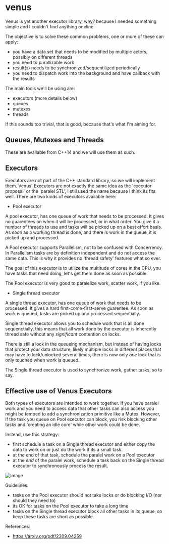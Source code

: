 # venus

Venus is yet another executor library, why? because I needed something simple and I couldn't find anything oneline.

The objective is to solve these common problems, one or more of these can apply:

-   you have a data set that needs to be modified by multiple actors, possibly on different threads
-   you need to parallizable work
-   result(s) needs to be synchronized/sequentilized periodically
-   you need to dispatch work into the background and have callback with the results

The main tools we'll be using are:

-   executors (more details below)
-   queues
-   mutexes
-   threads

If this sounds too trivial, that is good, because that's what I'm aiming for.

## Queues, Mutexes and Threads

These are available from C++14 and we will use them as such.

## Executors

Executors are not part of the C++ standard library, so we will implement them.
Venus' Executors are not exactly the same idea as the 'executor proposal' or the 'paralel STL', I still used the name because I think its fits well. There are two kinds of executors available here:

-   Pool executor

A pool executor, has one queue of work that needs to be processed. It gives no guarentees on when it will be processed, or in what order. You give it a number of threads to use and tasks will be picked up on a best effort basis. As soon as a working thread is done, and there is work in the queue, it is picked up and processed.

A Pool executor supports Parallelism, not to be confused with Concerrency. In Parallelism tasks are by definition independent and do not access the same data. This is why it provides no 'thread safety' features what so ever.

The goal of this executor is to utilize the multitude of cores in the CPU, you have tasks that need doing, let's get them done as soon as possible.

The Pool executor is very good to paralelize work, scatter work, if you like.

-   Single thread executor

A single thread executor, has one queue of work that needs to be processed. It gives a hard first-come-first-serve guarentee. As soon as work is queued, tasks are picked up and processed sequentially.

Single thread executor allows you to schedule work that is all done sequenctially, this means that all work done by the executor is inherently thread safe without any _significant_ contention on locks.

There is still a lock in the queueing mechanism, but instead of having locks that protect your data structure, likely multiple locks in different places that may have to lock/unlocked several times, there is now only _one_ lock that is only touched when work is queued.

The Single thread executor is used to synchronize work, gather tasks, so to say.

## Effective use of Venus Executors

Both types of executors are intended to work together. If you have paralel work and you need to access data that other tasks can also access you might be temped to add a synchronization primitive like a Mutex. However, if the task you queue on Pool executor can block, you risk blocking other tasks and 'creating an idle core' while other work could be done.

Instead, use this strategy:

-   first schedule a task on a Single thread executor and either copy the data to work on or just do the work if its a small task.
-   at the end of that task, schedule the paralel work on a Pool executor
-   at the _end_ of the paralel work, schedule a task back on the Single thread executor to synchronously process the result.

![image](https://user-images.githubusercontent.com/5933444/176538261-412266f9-ad0f-4fb8-8c6f-4ab8f86ae733.png)

Guidelines:

-   tasks on the Pool executor should not take locks or do blocking I/O (nor should they need to)
-   its OK for tasks on the Pool executor to take a long time
-   tasks on the Single thread executor block all other tasks in its queue, so keep these tasks are short as possible.

References:

-   https://arxiv.org/pdf/2309.04259
